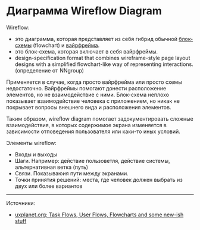 # Диаграмма Wireflow Diagram

Wireflow:

- это диаграмма, которая представляет из себя гибрид обычной [блок-схемы]() (flowchart) и [вайрфрейма]().
- это блок-схема, которая включает в себя вайрфреймы.
- design-specification format that combines wireframe-style page layout designs with a simplified flowchart-like way of representing interactions.  (определение от  NNgroup)


Применяется в случае, когда просто вайрфрейма или просто схемы недостаточно. Вайрфреймы помогают донести  расположение элементов, но не взаимодействие с ними. Блок-схема неплохо показывает взаимодействие человека с приложением, но никак не покрывает вопросы внешнего вида и расположения элементов.

Таким образом, wireflow diagram помогает задокументировать сложные взаимодействия, в которых содержимое экрана изменяется в зависимости отповедения пользователя или каки-то иных условий.

Элементы wireflow:

- Входы и выходы
- Шаги. Например: действие пользоветля, действие системы, альтернативная ветка (путь)
- Связи. Показываюия пути между экранами.
- Точки принятия решений: места, где человек должен выбрать из двух или более вариантов


---

Источники:

- [uxplanet.org: Task Flows, User Flows, Flowcharts and some new-ish stuff](https://uxplanet.org/ux-glossary-task-flows-user-flows-flowcharts-and-some-new-ish-stuff-2321044d837d)
